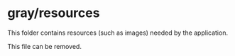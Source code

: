 # gray/resources

This folder contains resources (such as images) needed by the application. 

This file can be removed.
